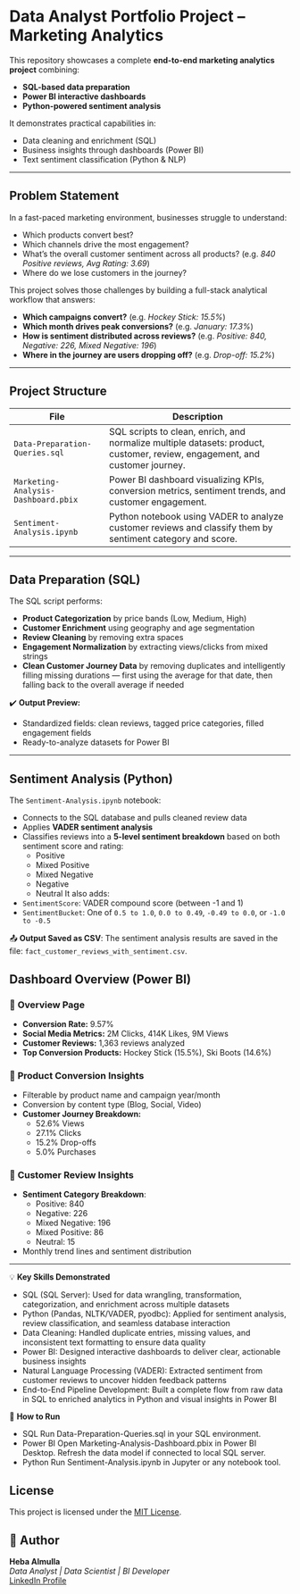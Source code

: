 # Data Analyst Portfolio Project – Marketing Analytics

This repository showcases a complete **end-to-end marketing analytics project** combining: 
- **SQL-based data preparation**
- **Power BI interactive dashboards** 
- **Python-powered sentiment analysis**

It demonstrates practical capabilities in:
- Data cleaning and enrichment (SQL)
- Business insights through dashboards (Power BI)
- Text sentiment classification (Python & NLP)
---
## Problem Statement

In a fast-paced marketing environment, businesses struggle to understand:
- Which products convert best?
- Which channels drive the most engagement?
- What’s the overall customer sentiment across all products? (e.g. *840 Positive reviews, Avg Rating: 3.69*)
- Where do we lose customers in the journey?

This project solves those challenges by building a full-stack analytical workflow that answers:
- **Which campaigns convert?** (e.g. *Hockey Stick: 15.5%*)
- **Which month drives peak conversions?** (e.g. *January: 17.3%*)
- **How is sentiment distributed across reviews?** (e.g. *Positive: 840, Negative: 226, Mixed Negative: 196*)
- **Where in the journey are users dropping off?** (e.g. *Drop-off: 15.2%*)

-----

## Project Structure

| File | Description |
|------|-------------|
| `Data-Preparation-Queries.sql` | SQL scripts to clean, enrich, and normalize multiple datasets: product, customer, review, engagement, and customer journey. |
| `Marketing-Analysis-Dashboard.pbix` | Power BI dashboard visualizing KPIs, conversion metrics, sentiment trends, and customer engagement. |
| `Sentiment-Analysis.ipynb` | Python notebook using VADER to analyze customer reviews and classify them by sentiment category and score. |

---

## Data Preparation (SQL)

The SQL script performs:
- **Product Categorization** by price bands (Low, Medium, High)
- **Customer Enrichment** using geography and age segmentation
- **Review Cleaning** by removing extra spaces
- **Engagement Normalization** by extracting views/clicks from mixed strings
- **Clean Customer Journey Data** by removing duplicates and intelligently filling missing durations — first using the average for that date, then falling back to the overall average if needed


✔️ **Output Preview:**
- Standardized fields: clean reviews, tagged price categories, filled engagement fields
- Ready-to-analyze datasets for Power BI

---

## Sentiment Analysis (Python)

The  `Sentiment-Analysis.ipynb` notebook:
- Connects to the SQL database and pulls cleaned review data
- Applies **VADER sentiment analysis**
- Classifies reviews into a **5-level sentiment breakdown** based on both sentiment score and rating:
  - Positive
  - Mixed Positive
  - Mixed Negative
  - Negative
  - Neutral
It also adds:
- `SentimentScore`: VADER compound score (between -1 and 1)
- `SentimentBucket`: One of `0.5 to 1.0`, `0.0 to 0.49`, `-0.49 to 0.0`, or `-1.0 to -0.5`
  
📤 **Output Saved as CSV**:
The sentiment analysis results are saved in the file:
`fact_customer_reviews_with_sentiment.csv`. 

## Dashboard Overview (Power BI)

### 🔹 **Overview Page**
- **Conversion Rate:** 9.57%
- **Social Media Metrics:** 2M Clicks, 414K Likes, 9M Views
- **Customer Reviews:** 1,363 reviews analyzed
- **Top Conversion Products:** Hockey Stick (15.5%), Ski Boots (14.6%)

### 🔹 **Product Conversion Insights**
- Filterable by product name and campaign year/month
- Conversion by content type (Blog, Social, Video)
- **Customer Journey Breakdown:**
  - 52.6% Views
  - 27.1% Clicks
  - 15.2% Drop-offs
  - 5.0% Purchases

### 🔹 **Customer Review Insights**
- **Sentiment Category Breakdown**:
  - Positive: 840
  - Negative: 226
  - Mixed Negative: 196
  - Mixed Positive: 86
  - Neutral: 15
- Monthly trend lines and sentiment distribution

---

💡 **Key Skills Demonstrated**

- SQL (SQL Server): Used for data wrangling, transformation, categorization, and enrichment across multiple datasets
- Python (Pandas, NLTK/VADER, pyodbc): Applied for sentiment analysis, review classification, and seamless database interaction
- Data Cleaning: Handled duplicate entries, missing values, and inconsistent text formatting to ensure data quality
- Power BI: Designed interactive dashboards to deliver clear, actionable business insights
- Natural Language Processing (VADER): Extracted sentiment from customer reviews to uncover hidden feedback patterns
- End-to-End Pipeline Development: Built a complete flow from raw data in SQL to enriched analytics in Python and visual insights in Power BI

🚀 **How to Run**

- SQL
Run Data-Preparation-Queries.sql in your SQL environment.
- Power BI
Open Marketing-Analysis-Dashboard.pbix in Power BI Desktop.
Refresh the data model if connected to local SQL server.
- Python
Run Sentiment-Analysis.ipynb in Jupyter or any notebook tool.

## License

This project is licensed under the [MIT License](LICENSE).

## 👤 Author

**Heba Almulla**  
*Data Analyst | Data Scientist | BI Developer*  
[LinkedIn Profile](www.linkedin.com/in/heba-kh-almulla)
